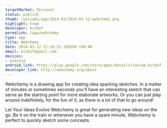 ```yaml
--- 
targetMarket: Personal
status: publish
thumb: /uploads/app/2014-03/2014-03-12-webchemy.png
highlight: true
developer: bitbof
permalink: /app/webchemy
type: app
title: Webchemy
date: 2014-03-12 21:16:53.160599 +00:00
email: bitbof@gmail.com
devices: 
- android
android_link: https://play.google.com/store/apps/details?id=com.bitbof.webchemy
developer_link: http://webchemy.org/about
---
```


Webchemy is a drawing app for creating idea sparking sketches. In a matter of minutes or sometimes seconds you'll have an interesting sketch that can serve as the starting point for more elaborate artworks. Or you can just play around indefinitely, for the fun of it, as there is a lot of that to go around!

Let Your Ideas Evolve
Webchemy is great for generating new ideas on the go. Be it on the train or whenever you have a spare minute, Webchemy is perfect to quickly sketch some concepts.
